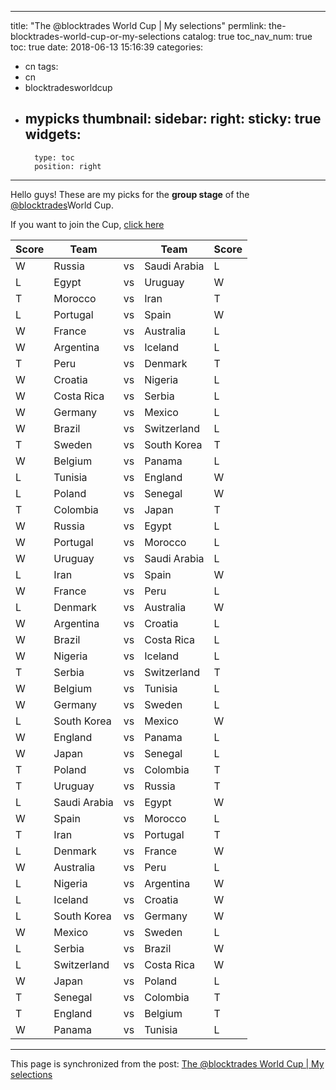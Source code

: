 
---
title: "The @blocktrades World Cup | My selections"
permlink: the-blocktrades-world-cup-or-my-selections
catalog: true
toc_nav_num: true
toc: true
date: 2018-06-13 15:16:39
categories:
- cn
tags:
- cn
- blocktradesworldcup
- mypicks
thumbnail: 
sidebar:
    right:
        sticky: true
widgets:
    -
        type: toc
        position: right
---


Hello guys! These are my picks for the **group stage** of the [@blocktrades](https://steemit.com/@blocktrades)World Cup.

If you want to join the Cup, [click here](https://steemit.com/blocktradesworldcup/@worldcup-russia/join-the-blocktrades-world-cup-or-2-000-sbd-in-prizes)

| Score | Team |  | Team | Score |
| --- | --- | --- | --- | --- |
| W | Russia | vs | Saudi Arabia | L |
| L | Egypt | vs | Uruguay | W |
| T | Morocco | vs | Iran | T |
| L | Portugal | vs | Spain | W |
| W | France | vs | Australia | L |
| W | Argentina | vs | Iceland | L |
| T | Peru | vs | Denmark | T |
| W | Croatia | vs | Nigeria | L |
| W | Costa Rica | vs | Serbia | L |
| W | Germany | vs | Mexico | L |
| W | Brazil | vs | Switzerland | L |
| T | Sweden | vs | South Korea | T |
| W | Belgium | vs | Panama | L |
| L | Tunisia | vs | England | W |
| L | Poland | vs | Senegal | W |
| T | Colombia | vs | Japan | T |
| W | Russia | vs | Egypt | L |
| W | Portugal | vs | Morocco | L |
| W | Uruguay | vs | Saudi Arabia | L |
| L | Iran | vs | Spain | W |
| W | France | vs | Peru | L |
| L | Denmark | vs | Australia | W |
| W | Argentina | vs | Croatia | L |
| W | Brazil | vs | Costa Rica | L |
| W | Nigeria | vs | Iceland | L |
| T | Serbia | vs | Switzerland | T |
| W | Belgium | vs | Tunisia | L |
| W | Germany | vs | Sweden | L |
| L | South Korea | vs | Mexico | W |
| W | England | vs | Panama | L |
| W | Japan | vs | Senegal | L |
| T | Poland | vs | Colombia | T |
| T | Uruguay | vs | Russia | T |
| L | Saudi Arabia | vs | Egypt | W |
| W | Spain | vs | Morocco | L |
| T | Iran | vs | Portugal | T |
| L | Denmark | vs | France | W |
| W | Australia | vs | Peru | L |
| L | Nigeria | vs | Argentina | W |
| L | Iceland | vs | Croatia | W |
| L | South Korea | vs | Germany | W |
| W | Mexico | vs | Sweden | L |
| L | Serbia | vs | Brazil | W |
| L | Switzerland | vs | Costa Rica | W |
| W | Japan | vs | Poland | L |
| T | Senegal | vs | Colombia | T |
| T | England | vs | Belgium | T |
| W | Panama | vs | Tunisia | L |

- - -

This page is synchronized from the post: [The @blocktrades World Cup | My selections](https://steemit.com/@jianan/the-blocktrades-world-cup-or-my-selections)
